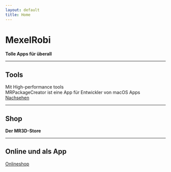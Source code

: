 ```yaml
---
layout: default
title: Home
---
```


# MexelRobi
**Tolle Apps für überall**

---

## Tools
Mit High-performance tools   
MRPackageCreator ist eine App für Entwickler von macOS Apps   
[Nachsehen]([#](https://mexelrobi.gitub.io/MRPackageCreator))

---

## Shop
**Der MR3D-Store**

---

## Online und als App
[Onlineshop](https://mexelrobi.gitub.io/MR3D-Store)
